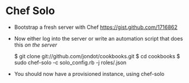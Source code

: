 # Chef Solo

* Bootstrap a fresh server with Chef https://gist.github.com/1716862
* Now either log into the server or write an automation script that does this *on the server*

    $ git clone git://github.com/jondot/cookbooks.git
    $ cd cookbooks
    $ sudo chef-solo -c solo_config.rb -j roles/<your server role>.json

* You should now have a provisioned instance, using chef-solo
